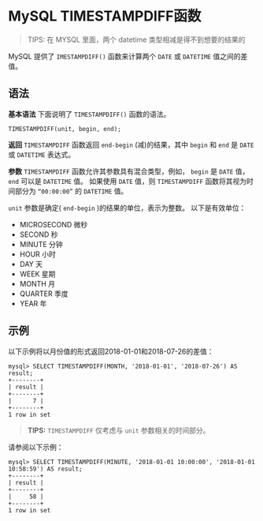 # MySQL TIMESTAMPDIFF函数
> TIPS: 在 MYSQL 里面，两个 datetime 类型相减是得不到想要的结果的

MySQL 提供了 `IMESTAMPDIFF()` 函数来计算两个 `DATE` 或 `DATETIME` 值之间的差值。

## 语法
**基本语法**
下面说明了 `TIMESTAMPDIFF()` 函数的语法。
```MYSQL
TIMESTAMPDIFF(unit, begin, end);
```

**返回**
`TIMESTAMPDIFF` 函数返回 `end-begin` (减)的结果，其中 `begin` 和 `end` 是 `DATE` 或 `DATETIME` 表达式。

**参数**
`TIMESTAMPDIFF` 函数允许其参数具有混合类型，例如， `begin` 是 `DATE` 值， `end` 可以是 `DATETIME` 值。 如果使用 `DATE` 值，则 `TIMESTAMPDIFF` 函数将其视为时间部分为 `“00:00:00”` 的 `DATETIME` 值。

`unit` 参数是确定( `end-begin` )的结果的单位，表示为整数。 以下是有效单位：
* MICROSECOND 微秒
* SECOND 秒
* MINUTE 分钟
* HOUR 小时
* DAY  天
* WEEK 星期
* MONTH 月
* QUARTER 季度
* YEAR 年
  
## 示例
以下示例将以月份值的形式返回2018-01-01和2018-07-26的差值：
```MYSQL
mysql> SELECT TIMESTAMPDIFF(MONTH, '2018-01-01', '2018-07-26') AS result;
+--------+
| result |
+--------+
|      7 |
+--------+
1 row in set
```

> **TIPS:** `TIMESTAMPDIFF` 仅考虑与 `unit` 参数相关的时间部分。
> 
请参阅以下示例：
```MYSQL
mysql> SELECT TIMESTAMPDIFF(MINUTE, '2018-01-01 10:00:00', '2018-01-01 10:58:59') AS result;
+--------+
| result |
+--------+
|     58 |
+--------+
1 row in set
```